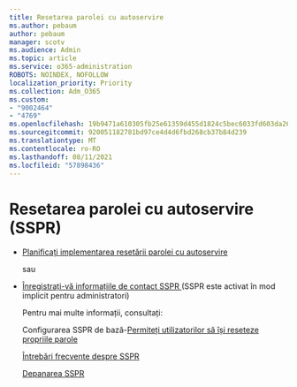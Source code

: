 ```yaml
---
title: Resetarea parolei cu autoservire
ms.author: pebaum
author: pebaum
manager: scotv
ms.audience: Admin
ms.topic: article
ms.service: o365-administration
ROBOTS: NOINDEX, NOFOLLOW
localization_priority: Priority
ms.collection: Adm_O365
ms.custom:
- "9002464"
- "4769"
ms.openlocfilehash: 19b9471a610305fb25e61359d455d1824c5bec6033fd603da265af9333543ccc
ms.sourcegitcommit: 920051182781bd97ce4d4d6fbd268cb37b84d239
ms.translationtype: MT
ms.contentlocale: ro-RO
ms.lasthandoff: 08/11/2021
ms.locfileid: "57898436"
---
```

# <a name="self-service-password-reset-sspr"></a>Resetarea parolei cu autoservire (SSPR)

- [Planificați implementarea resetării parolei cu autoservire](https://go.microsoft.com/fwlink/?linkid=2142944)  

    sau
- [Înregistrați-vă informațiile de contact SSPR ](https://mysignins.microsoft.com/security-info) (SSPR este activat în mod implicit pentru administratori)

    Pentru mai multe informații, consultați:

    Configurarea SSPR de bază-[Permiteți utilizatorilor să își reseteze propriile parole](https://docs.microsoft.com/microsoft-365/admin/add-users/let-users-reset-passwords)

    [Întrebări frecvente despre SSPR](https://docs.microsoft.com/azure/active-directory/authentication/active-directory-passwords-faq)

    [Depanarea SSPR](https://docs.microsoft.com/azure/active-directory/authentication/active-directory-passwords-troubleshoot)
